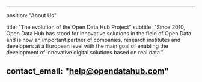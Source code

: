 

---
position: "About Us"

title: "The evolution of the Open Data Hub Project"
subtitle: "Since 2010, Open Data Hub has stood for innovative solutions in the field of Open Data and is now an important partner of companies, research institutes and developers at a European level with the main goal of enabling the development of innovative digital solutions based on real data."

contact_email: "help@opendatahub.com"
---